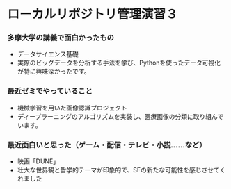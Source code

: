 
# ローカルリポジトリ管理演習３

### 多摩大学の講義で面白かったもの
-   データサイエンス基礎
-   実際のビッグデータを分析する手法を学び、Pythonを使ったデータ可視化が特に興味深かったです。

### 最近ゼミでやっていること
-   機械学習を用いた画像認識プロジェクト
-   ディープラーニングのアルゴリズムを実装し、医療画像の分類に取り組んでいます。

### 最近面白いと思った（ゲーム・配信・テレビ・小説……など）
-   映画「DUNE」
-   壮大な世界観と哲学的テーマが印象的で、SFの新たな可能性を感じさせてくれました
